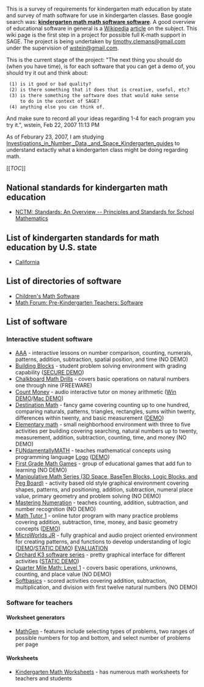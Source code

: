 
This is a survey of requirements for kindergarten math education by state and survey of math software for use in kindergarten classes. Base google search was: **<a class="http" href="http://www.google.com/search?hl=en&amp;q=Kindergarten+math+math+software+software&amp;btnG=Search">kindergarten math math software software</a>**. A good overview of educational software in general is a <a class="http" href="http://wikipedia.org">Wikipedia</a> <a class="http" href="http://en.wikipedia.org/wiki/Educational_software">article</a> on the subject. This wiki page is the first step in a project for possible full K-math support in SAGE. The project is being undertaken by <a href="mailto:timothy.clemans@gmail.com">timothy.clemans@gmail.com</a> under the supervision of <a href="mailto:wstein@gmail.com">wstein@gmail.com</a>. 

This is the current stage of the project: "The next thing you should do (when you have time), is for each software that you can get a demo of, you should try it out and think about: 
```txt
 (1) is it good or bad quality?
 (2) is there something that it does that is creative, useful, etc?
 (3) is there something the software does that would make sense
     to do in the context of SAGE?
 (4) anything else you can think of.
```
And make sure to record all your ideas regarding 1-4 for each program you try it.", wstein, Feb 22, 2007 11:13 PM 

As of Feburary 23, 2007, I am studying <a href="/Investigations_in_Number%2C_Data%2C_and_Space_Kindergarten_guides">Investigations_in_Number,_Data,_and_Space_Kindergarten_guides</a> to understand extactly what a kindergarten class might be doing regarding math. 

[[_TOC_]] 


## National standards for kindergarten math education

* <a class="http" href="http://www.nctm.org/standards/gradeband.htm">NCTM: Standards: An Overview -- Principles and Standards for School Mathematics</a> 

## List of kindergarten standards for math education by U.S. state

* <a class="http" href="http://www.cde.ca.gov/be/st/ss/mthkindergarten.asp">California</a> 

## List of directories of software

* <a class="http" href="http://www.educational-software-directory.net/children's/math.html">Children's Math Software</a> 
* <a class="http" href="http://mathforum.org/teachers/pre-k/soft.html">Math Forum: Pre-Kindergarten Teachers: Software</a> 

## List of software


### Interactive student software

* <a class="http" href="http://www.aaamath.com/kinder.htm">AAA</a> - interactive lessons on number comparison, counting, numerals, patterns, addition, subtraction, spatial position, and time (NO DEMO) 
* <a class="http" href="http://www.amath.com/bb/buildingblocks.html">Building Blocks</a> - student problem solving environment with grading capability (<a class="http" href="http://www.amath.com/foundations/fdgetdemo.html">SECURE DEMO</a>) 
* <a class="http" href="http://www.action-links.com/Shareware/">Chalkboard Math Drills</a> - covers basic operations on natural numbers one through nine (FREEWARE) 
* <a class="http" href="http://www.sssoftware.com/CountMoney/index.html">Count Money</a> - audio interactive tutor on money arithmetic (<a class="http" href="http://www.sssoftware.com/freedemo/win95/cm.html">Win DEMO</a>/<a class="http" href="http://www.sssoftware.com/freedemo/mac.html">Mac DEMO</a>) 
* <a class="http" href="http://www.riverdeep.net/portal/page?_pageid=353,138374,353_138375&amp;_dad=portal&amp;_schema=PORTAL">Destination Math</a> - fancy game covering counting up to one hundred, comparing naturals, patterns, triangles, rectangles, sums within twenty, differences within twenty, and basic measurement (<a class="http" href="http://www.riverdeep.net/portal/page?_pageid=353,138374,353_138384&amp;_dad=portal&amp;_schema=PORTAL">DEMO</a>) 
* <a class="http" href="http://www.meridiancg.com/products/prod_emath/emath_scope.htm#kinder">Elementary math</a> - small neighborhood environment with three to five activities per building covering searching, natural numbers up to twenty, measurement, addition, subtraction, counting, time, and money (NO DEMO) 
* <a class="http" href="http://www.fundamentallymath.com/reviews.html">FUNdamentallyMATH</a> - teaches mathematical concepts using programming language <a class="http" href="http://en.wikipedia.org/wiki/Logo_programming_language">Logo</a> (<a class="http" href="http://www.fundamentallymath.com/demo.html">DEMO</a>) 
* <a class="http" href="http://www.elementarymathgames.net/first-grade-math-games.html">First Grade Math Games</a> - group of educational games that add fun to learning (NO DEMO) 
* <a class="http" href="http://www.learningbox.com/s_index.htm">Manipulative Math Series (3D Space, BaseTen Blocks, Logic Blocks, and Peg Board)</a> - activity based old style graphical environment covering shapes, patterns, and positioning, addition, subtraction, numeral place value, primary geometry and problem solving (NO DEMO) 
* <a class="http" href="http://www.essentialskills.net/product_info.php/cPath/39_250/products_id/131">Mastering Numeration</a> - teaches counting, addition, subtraction, and number recognition (NO DEMO) 
* <a class="http" href="http://www.infomath.com/html/online-tutor.asp">Math Tutor 1</a> - online tutor program with many practice problems covering addition, subtraction, time, money, and basic geometry concepts (<a class="http" href="http://www.infomath.com/oltutor/math1/demo/mt1_demo.asp">DEMO</a>) 
* <a class="http" href="http://www.microworlds.com/solutions/mwjunior.html">MicroWorlds JR</a> - fully graphical and audio project oriented environment for creating patterns, and functions to develop understanding of logic (<a class="http" href="http://www.microworlds.com/solutions/demo_jr.html">DEMO</a>/<a class="http" href="http://www.microworlds.com/solutions/flashdemos/mwjrmath.html">STATIC DEMO</a>) <a href="/evaluation_of_MicroWorlds_JR">EVALUATION</a> 
* <a class="http" href="http://www.orchardsoftware.com/products/mathk3.shtml">Orchard K3 software series</a> - pretty graphical interface for different activities (<a class="http" href="http://www.orchardsoftware.com/demofiles/k-3mathconcepts_voice.html">STATIC DEMO</a>) 
* <a class="http" href="http://www.thequartermile.com/products/gradesk_3.htm">Quarter Mile Math: Level 1</a> - covers basic operations, unknowns, counting, and place value (NO DEMO) 
* <a class="http" href="http://www.vgernet.net/sbasics/frefea.html">Softbasics</a> - scored activities covering addition, subtraction, multiplication, and division with first twelve natural numbers (NO DEMO) 

### Software for teachers


#### Worksheet generators

* <a class="http" href="http://www.mathgen.com/">MathGen</a> - features include selecting types of problems, two ranges of possible numbers for top and bottom, and select number of problems per page  

#### Worksheets

* <a class="http" href="http://www.kindergartenworksheets.net/kindergarten-math-worksheets.html">Kindergarten Math Worksheets</a> - has numerous math worksheets for teachers and students 
